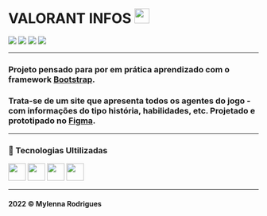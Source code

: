 # VALORANT INFOS <img src="https://codedeception.net/wp-content/uploads/2022/06/valorant.png" height="30px">

![](https://img.shields.io/github/repo-size/mylennabra/valorant?color=FF4457&style=flat-square)
![](https://img.shields.io/github/languages/count/mylennabra/valorant?color=FF4457&style=flat-square)
![](https://img.shields.io/github/languages/top/mylennabra/valorant?color=FF4457&style=flat-square)
![](https://img.shields.io/github/last-commit/mylennabra/valorant?color=FF4457&style=flat-square)

<hr>

### Projeto pensado para por em prática aprendizado com o framework <a href="https://getbootstrap.com/">Bootstrap</a>.

### Trata-se de um site que apresenta todos os agentes do jogo -com informações do tipo história, habilidades, etc. Projetado e prototipado no <a href="https://figma.com/">Figma</a>.


<hr>

### 🔨 Tecnologias Ultilizadas
<img height="35px" src="https://cdn.jsdelivr.net/gh/devicons/devicon/icons/html5/html5-plain.svg" /> <img height="35px" src="https://cdn.jsdelivr.net/gh/devicons/devicon/icons/sass/sass-original.svg" /> <img height="35px" src="https://cdn.jsdelivr.net/gh/devicons/devicon/icons/bootstrap/bootstrap-original.svg" /> <img height="35px" src="https://cdn.jsdelivr.net/gh/devicons/devicon/icons/figma/figma-original.svg" /> 


<hr>

#### 2022 © Mylenna Rodrigues
